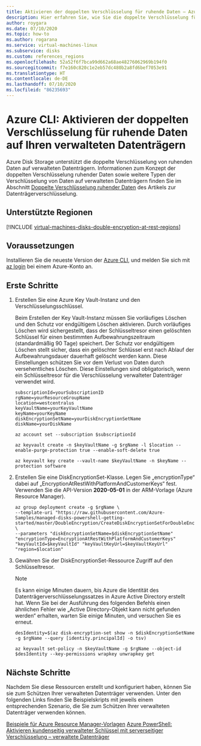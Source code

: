 ```yaml
---
title: Aktivieren der doppelten Verschlüsselung für ruhende Daten – Azure CLI – verwaltete Datenträger
description: Hier erfahren Sie, wie Sie die doppelte Verschlüsselung für ruhende Daten auf Ihren verwalteten Datenträgern mithilfe der Azure CLI aktivieren.
author: roygara
ms.date: 07/10/2020
ms.topic: how-to
ms.author: rogarana
ms.service: virtual-machines-linux
ms.subservice: disks
ms.custom: references_regions
ms.openlocfilehash: 52a52f6f7bca99d662a68ae48276062969b194f0
ms.sourcegitcommit: f7e160c820c1e2eb57dc480b2a8fd6bef7053e91
ms.translationtype: HT
ms.contentlocale: de-DE
ms.lasthandoff: 07/10/2020
ms.locfileid: "86235693"
---
```

# <a name="azure-cli---enable-double-encryption-at-rest-on-your-managed-disks"></a>Azure CLI: Aktivieren der doppelten Verschlüsselung für ruhende Daten auf Ihren verwalteten Datenträgern

Azure Disk Storage unterstützt die doppelte Verschlüsselung von ruhenden Daten auf verwalteten Datenträgern. Informationen zum Konzept der doppelten Verschlüsselung ruhender Daten sowie weitere Typen der Verschlüsselung von Daten auf verwalteten Datenträgern finden Sie im Abschnitt [Doppelte Verschlüsselung ruhender Daten](disk-encryption.md#double-encryption-at-rest) des Artikels zur Datenträgerverschlüsselung.

## <a name="supported-regions"></a>Unterstützte Regionen

[!INCLUDE [virtual-machines-disks-double-encryption-at-rest-regions](../../../includes/virtual-machines-disks-double-encryption-at-rest-regions.md)]

## <a name="prerequisites"></a>Voraussetzungen

Installieren Sie die neueste Version der [Azure CLI](/cli/azure/install-az-cli2), und melden Sie sich mit [az login](/cli/azure/reference-index) bei einem Azure-Konto an.

## <a name="getting-started"></a>Erste Schritte

1. Erstellen Sie eine Azure Key Vault-Instanz und den Verschlüsselungsschlüssel.

    Beim Erstellen der Key Vault-Instanz müssen Sie vorläufiges Löschen und den Schutz vor endgültigem Löschen aktivieren. Durch vorläufiges Löschen wird sichergestellt, dass der Schlüsseltresor einen gelöschten Schlüssel für einen bestimmten Aufbewahrungszeitraum (standardmäßig 90 Tage) speichert. Der Schutz vor endgültigem Löschen stellt sicher, dass ein gelöschter Schlüssel erst nach Ablauf der Aufbewahrungsdauer dauerhaft gelöscht werden kann. Diese Einstellungen schützen Sie vor dem Verlust von Daten durch versehentliches Löschen. Diese Einstellungen sind obligatorisch, wenn ein Schlüsseltresor für die Verschlüsselung verwalteter Datenträger verwendet wird.

    
    ```azurecli
    subscriptionId=yourSubscriptionID
    rgName=yourResourceGroupName
    location=westcentralus
    keyVaultName=yourKeyVaultName
    keyName=yourKeyName
    diskEncryptionSetName=yourDiskEncryptionSetName
    diskName=yourDiskName

    az account set --subscription $subscriptionId

    az keyvault create -n $keyVaultName -g $rgName -l $location --enable-purge-protection true --enable-soft-delete true

    az keyvault key create --vault-name $keyVaultName -n $keyName --protection software
    ```

1.    Erstellen Sie eine DiskEncryptionSet-Klasse. Legen Sie „encryptionType“ dabei auf „EncryptionAtRestWithPlatformAndCustomerKeys“ fest. Verwenden Sie die API-Version **2020-05-01** in der ARM-Vorlage (Azure Resource Manager). 
    
        ```azurecli
        az group deployment create -g $rgName \
       --template-uri "https://raw.githubusercontent.com/Azure-Samples/managed-disks-powershell-getting-started/master/DoubleEncryption/CreateDiskEncryptionSetForDoubleEncryption.json" \
        --parameters "diskEncryptionSetName=$diskEncryptionSetName" "encryptionType=EncryptionAtRestWithPlatformAndCustomerKeys" "keyVaultId=$keyVaultId" "keyVaultKeyUrl=$keyVaultKeyUrl" "region=$location"
        ```

1.    Gewähren Sie der DiskEncryptionSet-Ressource Zugriff auf den Schlüsseltresor. 

        > [!NOTE]
        > Es kann einige Minuten dauern, bis Azure die Identität des Datenträgerverschlüsselungssatzes in Azure Active Directory erstellt hat. Wenn Sie bei der Ausführung des folgenden Befehls einen ähnlichen Fehler wie „Active Directory-Objekt kann nicht gefunden werden“ erhalten, warten Sie einige Minuten, und versuchen Sie es erneut.

        ```azurecli
        desIdentity=$(az disk-encryption-set show -n $diskEncryptionSetName -g $rgName --query [identity.principalId] -o tsv)

        az keyvault set-policy -n $keyVaultName -g $rgName --object-id $desIdentity --key-permissions wrapkey unwrapkey get
        ```

## <a name="next-steps"></a>Nächste Schritte

Nachdem Sie diese Ressourcen erstellt und konfiguriert haben, können Sie sie zum Schützen Ihrer verwalteten Datenträger verwenden. Unter den folgenden Links finden Sie Beispielskripts mit jeweils einem entsprechenden Szenario, die Sie zum Schützen Ihrer verwalteten Datenträger verwenden können.

[Beispiele für Azure Resource Manager-Vorlagen](https://github.com/Azure-Samples/managed-disks-powershell-getting-started/tree/master/DoubleEncryption)
[Azure PowerShell: Aktivieren kundenseitig verwalteter Schlüssel mit serverseitiger Verschlüsselung – verwaltete Datenträger](disks-enable-customer-managed-keys-cli.md#examples)